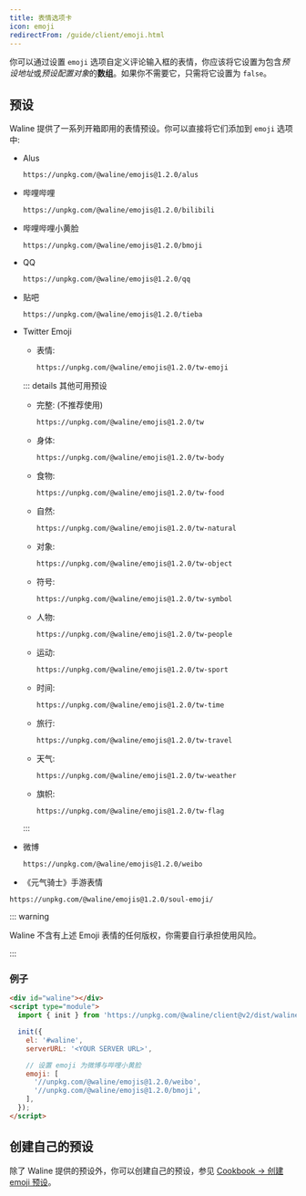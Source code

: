 ```yaml
---
title: 表情选项卡
icon: emoji
redirectFrom: /guide/client/emoji.html
---
```


你可以通过设置 `emoji` 选项自定义评论输入框的表情，你应该将它设置为包含*预设地址*或*预设配置对象*的**数组**。如果你不需要它，只需将它设置为 `false`。

<!-- more -->

## 预设

Waline 提供了一系列开箱即用的表情预设。你可以直接将它们添加到 `emoji` 选项中:

- Alus

  ```http
  https://unpkg.com/@waline/emojis@1.2.0/alus
  ```

- 哔哩哔哩

  ```http
  https://unpkg.com/@waline/emojis@1.2.0/bilibili
  ```

- 哔哩哔哩小黄脸

  ```http
  https://unpkg.com/@waline/emojis@1.2.0/bmoji
  ```

- QQ

  ```http
  https://unpkg.com/@waline/emojis@1.2.0/qq
  ```

- 贴吧

  ```http
  https://unpkg.com/@waline/emojis@1.2.0/tieba
  ```

- Twitter Emoji

  - 表情:

    ```http
    https://unpkg.com/@waline/emojis@1.2.0/tw-emoji
    ```

  ::: details 其他可用预设

  - 完整: (不推荐使用)

    ```http
    https://unpkg.com/@waline/emojis@1.2.0/tw
    ```

  - 身体:

    ```http
    https://unpkg.com/@waline/emojis@1.2.0/tw-body
    ```

  - 食物:

    ```http
    https://unpkg.com/@waline/emojis@1.2.0/tw-food
    ```

  - 自然:

    ```http
    https://unpkg.com/@waline/emojis@1.2.0/tw-natural
    ```

  - 对象:

    ```http
    https://unpkg.com/@waline/emojis@1.2.0/tw-object
    ```

  - 符号:

    ```http
    https://unpkg.com/@waline/emojis@1.2.0/tw-symbol
    ```

  - 人物:

    ```http
    https://unpkg.com/@waline/emojis@1.2.0/tw-people
    ```

  - 运动:

    ```http
    https://unpkg.com/@waline/emojis@1.2.0/tw-sport
    ```

  - 时间:

    ```http
    https://unpkg.com/@waline/emojis@1.2.0/tw-time
    ```

  - 旅行:

    ```http
    https://unpkg.com/@waline/emojis@1.2.0/tw-travel
    ```

  - 天气:

    ```http
    https://unpkg.com/@waline/emojis@1.2.0/tw-weather
    ```

  - 旗帜:

    ```http
    https://unpkg.com/@waline/emojis@1.2.0/tw-flag
    ```

  :::

- 微博

  ```http
  https://unpkg.com/@waline/emojis@1.2.0/weibo
  ```

 - 《元气骑士》手游表情

  ```http
  https://unpkg.com/@waline/emojis@1.2.0/soul-emoji/
  ```

::: warning

Waline 不含有上述 Emoji 表情的任何版权，你需要自行承担使用风险。

:::

### 例子

```html
<div id="waline"></div>
<script type="module">
  import { init } from 'https://unpkg.com/@waline/client@v2/dist/waline.mjs';

  init({
    el: '#waline',
    serverURL: '<YOUR SERVER URL>',

    // 设置 emoji 为微博与哔哩小黄脸
    emoji: [
      '//unpkg.com/@waline/emojis@1.2.0/weibo',
      '//unpkg.com/@waline/emojis@1.2.0/bmoji',
    ],
  });
</script>
```

## 创建自己的预设

除了 Waline 提供的预设外，你可以创建自己的预设，参见 [Cookbook → 创建 emoji 预设](../../cookbook/customize/emoji.md)。

